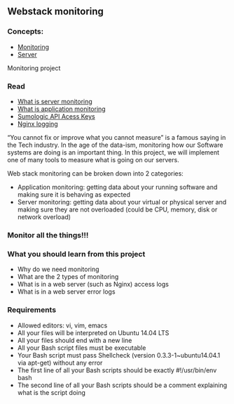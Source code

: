 ## Webstack monitoring

### Concepts:
- [Monitoring](https://intranet.hbtn.io/concepts/13)
- [Server](https://intranet.hbtn.io/concepts/67)

Monitoring project

### Read

- [What is server monitoring](https://intranet.hbtn.io/rltoken/ujTPhBAl3TvofrBE8Hlc2w)
- [What is application monitoring](https://intranet.hbtn.io/rltoken/fGzCCVr7lwNEvarE8u1HRQ)
- [Sumologic API Acess Keys](https://intranet.hbtn.io/rltoken/mdMRQFYu5rbZvhT9l3epDQ)
- [Nginx logging](https://intranet.hbtn.io/rltoken/w17_g_yJMh0x3-EThHonhA)

“You cannot fix or improve what you cannot measure” is a famous saying in the Tech industry. In the age of the data-ism, monitoring how our Software systems are doing is an important thing. In this project, we will implement one of many tools to measure what is going on our servers.

Web stack monitoring can be broken down into 2 categories:

- Application monitoring: getting data about your running software and making sure it is behaving as expected
- Server monitoring: getting data about your virtual or physical server and making sure they are not overloaded (could be CPU, memory, disk or network overload)

### Monitor all the things!!!

### What you should learn from this project

- Why do we need monitoring
- What are the 2 types of monitoring
- What is in a web server (such as Nginx) access logs
- What is in a web server error logs

### Requirements

- Allowed editors: vi, vim, emacs
- All your files will be interpreted on Ubuntu 14.04 LTS
- All your files should end with a new line
- All your Bash script files must be executable
- Your Bash script must pass Shellcheck (version 0.3.3-1~ubuntu14.04.1 via apt-get) without any error
- The first line of all your Bash scripts should be exactly #!/usr/bin/env bash
- The second line of all your Bash scripts should be a comment explaining what is the script doing
